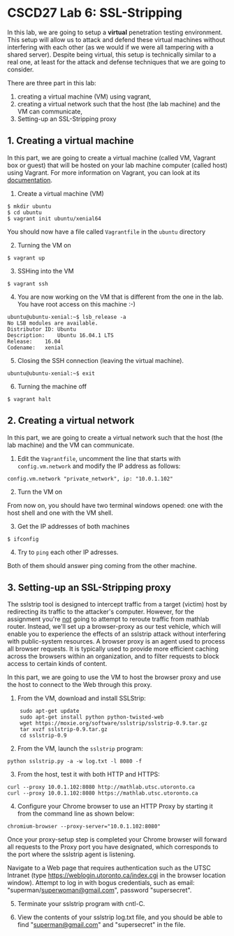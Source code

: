 # CSCD27 Lab 6: SSL-Stripping

In this lab, we are going to setup a **virtual** penetration testing environment. This setup will allow us to attack and defend these virtual machines without interfering with each other (as we would if we were all tampering with a shared server). Despite being virtual, this setup is technically similar to a real one, at least for the attack and defense techniques that we are going to consider.

There are three part in this lab:

1. creating a virtual machine (VM) using vagrant,
2. creating a virtual network such that the host (the lab machine) and the VM can communicate,
3. Setting-up an SSL-Stripping proxy

## 1. Creating a virtual machine

In this part, we are going to create a virtual machine (called VM, Vagrant box or guest) that will be hosted on your lab machine computer (called host) using Vagrant. For more information on Vagrant, you can look at its [documentation](https://www.vagrantup.com/docs/getting-started/index.html).

1. Create a virtual machine (VM)

```shell
$ mkdir ubuntu
$ cd ubuntu
$ vagrant init ubuntu/xenial64
```

You should now have a file called `Vagrantfile` in the `ubuntu` directory

2. Turning the VM on

```shell
$ vagrant up
```

3. SSHing into the VM

```shell
$ vagrant ssh
```

4. You are now working on the VM that is different from the one in the lab. You have root access on this machine :-)

```shell
ubuntu@ubuntu-xenial:~$ lsb_release -a
No LSB modules are available.
Distributor ID:	Ubuntu
Description:	Ubuntu 16.04.1 LTS
Release:	16.04
Codename:	xenial
```

5. Closing the SSH connection (leaving the virtual machine).

```shell
ubuntu@ubuntu-xenial:~$ exit
```

6. Turning the machine off

```shell
$ vagrant halt
```

## 2. Creating a virtual network

In this part, we are going to create a virtual network such that the host (the lab machine) and the VM can communicate.

1. Edit the `Vagrantfile`, uncomment the line that starts with `config.vm.network` and modify the IP address as follows:
```
config.vm.network "private_network", ip: "10.0.1.102"
```
2. Turn the VM on

From now on, you should have two terminal windows opened: one with the host shell and one with the VM shell.

3. Get the IP addresses of both machines

```shell
$ ifconfig
```

4. Try to `ping` each other IP adresses.

Both of them should answer ping coming from the other machine.

## 3. Setting-up an SSL-Stripping proxy

The sslstrip tool is designed to intercept traffic from a target (victim) host by redirecting its traffic to the attacker's computer. However, for the assignment you're <ins>not</ins> going to attempt to reroute traffic from mathlab router. Instead, we'll set up a browser-proxy as our test vehicle, which will enable you to experience the effects of an sslstrip attack without interfering with public-system resources. A browser proxy is an agent used to process all browser requests. It is typically used to provide more efficient caching across the browsers within an organization, and to filter requests to block access to certain kinds of content.

In this part, we are going to use the VM to host the browser proxy and use the host to connect to the Web through this proxy.

1. From the VM, download and install SSLStrip:

```shell
    sudo apt-get update
    sudo apt-get install python python-twisted-web
    wget https://moxie.org/software/sslstrip/sslstrip-0.9.tar.gz
    tar xvzf sslstrip-0.9.tar.gz
    cd sslstrip-0.9
```

2.  From the VM, launch the `sslstrip` program:

```shell
python sslstrip.py -a -w log.txt -l 8080 -f
```

3. From the host, test it with both HTTP and HTTPS:

```shell
curl --proxy 10.0.1.102:8080 http://mathlab.utsc.utoronto.ca
curl --proxy 10.0.1.102:8080 https://mathlab.utsc.utoronto.ca
```

4. Configure your Chrome browser to use an HTTP Proxy by starting it from the command line as shown below:

```shell
chromium-browser --proxy-server="10.0.1.102:8080"
```

Once your proxy-setup step is completed your Chrome browser will forward all requests to the Proxy port you have designated, which corresponds to the port where the sslstrip agent is listening.

Navigate to a Web page that requires authentication such as the UTSC Intranet (type https://weblogin.utoronto.ca/index.cgi in the browser location window). Attempt to log in with bogus credentials, such as email: "superman/superwoman@gmail.com", password "supersecret".

5. Terminate your sslstrip program with cntl-C.

6. View the contents of your sslstrip log.txt file, and you should be able to find "superman@gmail.com" and "supersecret" in the file.